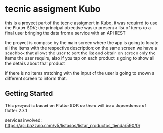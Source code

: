 # tecnic assigment Kubo

this is a proyect part of the tecnic assigment in Kubo, it was required to use the Flutter SDK; the principal objective was to present a list of items to a final user bringing the data from a service with an API REST 

the proyect is compose by the main screen where the app is going to locate all the items with the respective description; on the same screen we have a seachbox that allows the user to sort the list and obtain on screen only the items the user require, also if you tap on each product is going to show all the details about that product

if there is no items matching with the input of the user is going to shown a different screen to inform that.



## Getting Started

This proyect is based on Flutter SDK so there will be a dependence of flutter 2.8.1

services involved: https://api.bazzaio.com/v5/listados/listar_productos_tienda/590/0/
